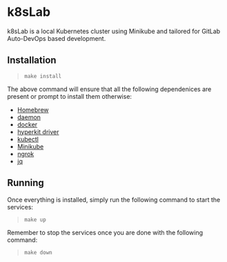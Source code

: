 # k8sLab

k8sLab is a local Kubernetes cluster using Minikube and tailored for GitLab
Auto-DevOps based development.

## Installation

> `make install`

The above command will ensure that all the following dependenices are present
or prompt to install them otherwise:

- [Homebrew](https://brew.sh)
- [daemon](http://libslack.org/daemon/)
- [docker](https://www.docker.com/)
- [hyperkit driver](https://github.com/machine-drivers/docker-machine-driver-hyperkit)
- [kubectl](https://kubernetes.io/docs/reference/kubectl/overview/)
- [Minikube](https://kubernetes.io/docs/setup/minikube/)
- [ngrok](https://ngrok.com/)
- [jq](https://stedolan.github.io/jq/)

## Running

Once everything is installed, simply run the following command to start the
services:

> `make up`

Remember to stop the services once you are done with the following command:

> `make down`
